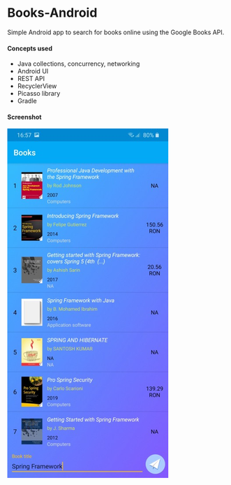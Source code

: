 # Books-Android

Simple Android app to search for books online using the Google Books API.

#### Concepts used
- Java collections, concurrency, networking
- Android UI 
- REST API
- RecyclerView
- Picasso library
- Gradle

#### Screenshot
![App screenshot](/screenshots/Screenshot_01.jpg)

